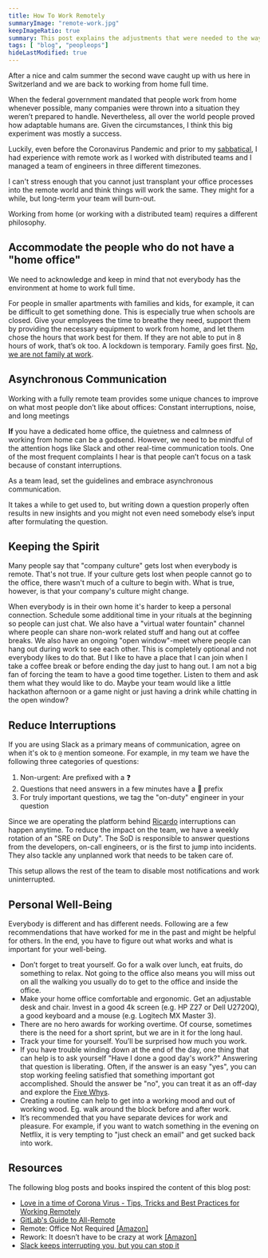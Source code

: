 ```yaml
---
title: How To Work Remotely
summaryImage: "remote-work.jpg"
keepImageRatio: true
summary: This post explains the adjustments that were needed to the way we work in the SRE Team at Ricardo when we went fully remote.
tags: [ "blog", "peopleops"]
hideLastModified: true
---
```


After a nice and calm summer the second wave caught up with us here in Switzerland and we are back to working from home full time.

When the federal government mandated that people work from home whenever possible, many companies were thrown into a situation they weren’t prepared to handle. Nevertheless, all over the world people proved how adaptable humans are. Given the circumstances, I think this big experiment was mostly a success.

Luckily, even before the Coronavirus Pandemic and prior to my [sabbatical](https://www.granviaje.ch), I had experience with remote work as I worked with distributed teams and I managed a team of engineers in three different timezones.

I can't stress enough that you cannot just transplant your office processes into the remote world and think things will work the same. They might for a while, but long-term your team will burn-out.

Working from home (or working with a distributed team) requires a different philosophy.

## Accommodate the people who do not have a "home office"

We need to acknowledge and keep in mind that not everybody has the environment at home to work full time.

For people in smaller apartments with families and kids, for example, it can be difficult to get something done. This is especially true when schools are closed. Give your employees the time to breathe they need, support them by providing the necessary equipment to work from home, and let them chose the hours that work best for them. If they are not able to put in 8 hours of work, that’s ok too. A lockdown is temporary. Family goes first. [No, we are not family at work](https://m.signalvnoise.com/the-company-isnt-a-family/).

## Asynchronous Communication

Working with a fully remote team provides some unique chances to improve on what most people don’t like about offices: Constant interruptions, noise, and long meetings

**If** you have a dedicated home office, the quietness and calmness of working from home can be a godsend. However, we need to be mindful of the attention hogs like Slack and other real-time communication tools.
One of the most frequent complaints I hear is that people can’t focus on a task because of constant interruptions.

As a team lead, set the guidelines and embrace asynchronous communication.

It takes a while to get used to, but writing down a question properly often results in new insights and you might not even need somebody else’s input after formulating the question.

## Keeping the Spirit

Many people say that "company culture" gets lost when everybody is remote. That's not true. If your culture gets lost when people cannot go to the office, there wasn't much of a culture to begin with. What is true, however, is that your company's culture might change.

When everybody is in their own home it's harder to keep a personal connection. Schedule some additional time in your rituals at the beginning so people can just chat. We also have a "virtual water fountain" channel where people can share non-work related stuff and hang out at coffee breaks.
We also have an ongoing "open window"-meet where people can hang out during work to see each other. This is completely optional and not everybody likes to do that. But I like to have a place that I can join when I take a coffee break or before ending the day just to hang out.
I am not a big fan of forcing the team to have a good time together. Listen to them and ask them what they would like to do. Maybe your team would like a little hackathon afternoon or a game night or just having a drink while chatting in the open window?

## Reduce Interruptions

If you are using Slack as a primary means of communication, agree on when it's ok to `@` mention someone. For example, in my team we have the following three categories of questions:

1. Non-urgent: Are prefixed with a ❓
2. Questions that need answers in a few minutes have a 🚨 prefix
3. For truly important questions, we tag the "on-duty" engineer in your question

Since we are operating the platform behind [Ricardo](https://www.ricardo.ch) interruptions can happen anytime. To reduce the impact on the team, we have a weekly rotation of an "SRE on Duty". The SoD is responsible to answer questions from the developers, on-call engineers, or is the first to jump into incidents. They also tackle any unplanned work that needs to be taken care of.

This setup allows the rest of the team to disable most notifications and work uninterrupted.

## Personal Well-Being

Everybody is different and has different needs. Following are a few recommendations that have worked for me in the past and might be helpful for others. In the end, you have to figure out what works and what is important for your well-being.

- Don’t forget to treat yourself. Go for a walk over lunch, eat fruits, do something to relax. Not going to the office also means you will miss out on all the walking you usually do to get to the office and inside the office.
- Make your home office comfortable and ergonomic. Get an adjustable desk and chair. Invest in a good 4k screen (e.g. HP Z27 or Dell U2720Q), a good keyboard and a mouse (e.g. Logitech MX Master 3).
- There are no hero awards for working overtime. Of course, sometimes there is the need for a short sprint, but we are in it for the long haul.
- Track your time for yourself. You’ll be surprised how much you work.
- If you have trouble winding down at the end of the day, one thing that can help is to ask yourself "Have I done a good day's work?" Answering that question is liberating. Often, if the answer is an easy "yes", you can stop working feeling satisfied that something important got accomplished. Should the answer be "no", you can treat it as an off-day and explore the [Five Whys](https://en.wikipedia.org/wiki/Five_whys).
- Creating a routine can help to get into a working mood and out of working wood. Eg. walk around the block before and after work.
- It’s recommended that you have separate devices for work and pleasure. For example, if you want to watch something in the evening on Netflix, it is very tempting to "just check an email" and get sucked back into work.

## Resources

The following blog posts and books inspired the content of this blog post:

- [Love in a time of Corona Virus - Tips, Tricks and Best Practices for Working Remotely](https://www.hanselman.com/blog/LoveInATimeOfCoronaVirusTipsTricksAndBestPracticesForWorkingRemotely.aspx)
- [GitLab's Guide to All-Remote](https://about.gitlab.com/company/culture/all-remote/guide/)
- Remote: Office Not Required [[Amazon]](https://www.amazon.de/gp/product/B00CZ7OC46/ref=ppx_yo_dt_b_d_asin_title_o00?ie=UTF8&psc=1)
- Rework: It doesn’t have to be crazy at work [[Amazon]](https://www.amazon.com/Doesnt-Have-Be-Crazy-Work/dp/0062874780)
- [Slack keeps interrupting you, but you can stop it ](https://dev.to/nebojsac/slack-keeps-interrupting-you-but-you-can-stop-it-883)

